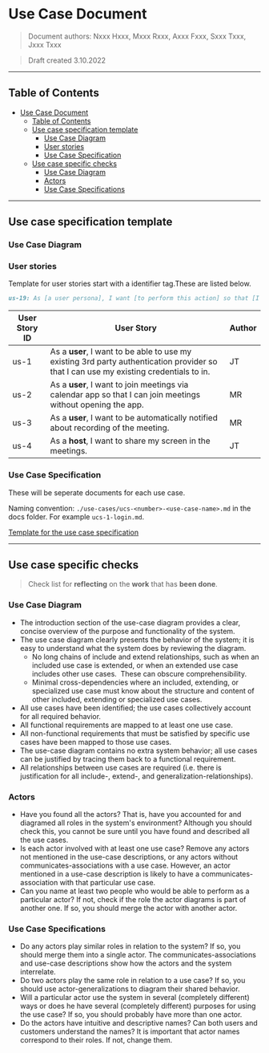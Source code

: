 # Use Case Document

> Document authors:
> Nxxx Hxxx, Mxxx Rxxx, Axxx Fxxx, Sxxx Txxx, Jxxx Txxx

> Draft created 3.10.2022


---

## Table of Contents

- [Use Case Document](#use-case-document)
  - [Table of Contents](#table-of-contents)
  - [Use case specification template](#use-case-specification-template)
    - [Use Case Diagram](#use-case-diagram)
    - [User stories](#user-stories)
    - [Use Case Specification](#use-case-specification)
  - [Use case specific checks](#use-case-specific-checks)
    - [Use Case Diagram](#use-case-diagram-1)
    - [Actors](#actors)
    - [Use Case Specifications](#use-case-specifications)

---

## Use case specification template

### Use Case Diagram

### User stories

Template for user stories start with a identifier tag.These are listed below.

```markdown
us-19: As [a user persona], I want [to perform this action] so that [I can accomplish this goal].
```


| User Story ID | User Story | Author |
|---------------|------------|--------|
| us-1          | As a **user**, I want to be able to use my existing 3rd party authentication provider so that I can use my existing credentials to  in. | JT |
| us-2          | As a **user**, I want to join meetings via calendar app so that I can join meetings without opening the app. | MR |
| us-3          | As a **user**, I want to be automatically notified about recording of the meeting. | MR |
| us-4          | As a **host**, I want to share my screen in the meetings.| JT |



### Use Case Specification

These will be seperate documents for each use case.

Naming convention: `./use-cases/ucs-<number>-<use-case-name>.md` in the docs folder. For example `ucs-1-login.md`.

[Template for the use case specification](./use-cases/ucs-template.md)

---

## Use case specific checks

> Check list for **reflecting** on the **work** that has **been done**. 

### Use Case Diagram


- The introduction section of the use-case diagram provides a clear, concise overview of the purpose and functionality of the system.
- The use case diagram clearly presents the behavior of the system; it is easy to understand what the system does by reviewing the diagram. 
  - No long chains of include and extend relationships, such as when an included use case is extended, or when an extended use case includes other use cases.  These can obscure comprehensibility. 
  - Minimal cross-dependencies where an included, extending, or specialized use case must know about the structure and content of other included, extending or specialized use cases. 
- All use cases have been identified; the use cases collectively account for all required behavior. 
- All functional requirements are mapped to at least one use case. 
- All non-functional requirements that must be satisfied by specific use cases have been mapped to those use cases. 
- The use-case diagram contains no extra system behavior; all use cases can be justified by tracing them back to a functional requirement. 
- All relationships between use cases are required (i.e. there is justification for all include-, extend-, and generalization-relationships). 

### Actors

- Have you found all the actors? That is, have you accounted for and diagramed all roles in the system's environment? Although you should check this, you cannot be sure until you have found and described all the use cases. 
- Is each actor involved with at least one use case? Remove any actors not mentioned in the use-case descriptions, or any actors without communicates-associations with a use case. However, an actor mentioned in a use-case description is likely to have a communicates-association with that particular use case. 
- Can you name at least two people who would be able to perform as a particular actor? If not, check if the role the actor diagrams is part of another one. If so, you should merge the actor with another actor. 

### Use Case Specifications

- Do any actors play similar roles in relation to the system? If so, you should merge them into a single actor. The communicates-associations and use-case descriptions show how the actors and the system interrelate. 
- Do two actors play the same role in relation to a use case? If so, you should use actor-generalizations to diagram their shared behavior. 
- Will a particular actor use the system in several (completely different) ways or does he have several (completely different) purposes for using the use case? If so, you should probably have more than one actor.
- Do the actors have intuitive and descriptive names? Can both users and customers understand the names?  It is important that actor names correspond to their roles. If not, change them.